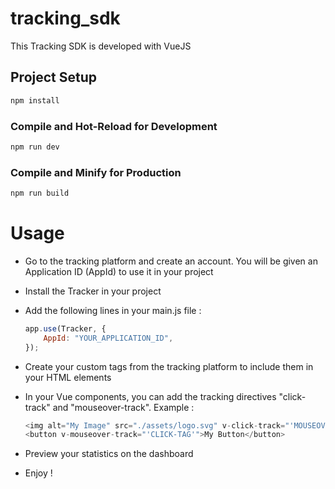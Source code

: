 # tracking_sdk

This Tracking SDK is developed with VueJS

## Project Setup

```sh
npm install
```

### Compile and Hot-Reload for Development

```sh
npm run dev
```

### Compile and Minify for Production

```sh
npm run build
```

# Usage

- Go to the tracking platform and create an account. You will be given an Application ID (AppId) to use it in your project
- Install the Tracker in your project
- Add the following lines in your main.js file :
    ```js
    app.use(Tracker, {
        AppId: "YOUR_APPLICATION_ID",
    });
    ```

- Create your custom tags from the tracking platform to include them in your HTML elements
- In your Vue components, you can add the tracking directives "click-track" and "mouseover-track". Example :
    ```js
  <img alt="My Image" src="./assets/logo.svg" v-click-track="'MOUSEOVER-TAG'"/>
  <button v-mouseover-track="'CLICK-TAG'">My Button</button>
    ```
  
- Preview your statistics on the dashboard
- Enjoy !